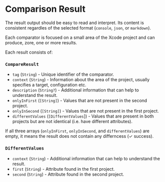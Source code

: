 # Comparison Result

The result output should be easy to read and interpret. Its content is consistent regardles of the selected format (`console`, `json`, or `markdown`).

Each comparator is focused on a small area of the Xcode project and can produce, zore, one or more results.

Each result consists of:

### `CompareResult`
- `tag` (`String`) - Unique identifier of the comparator.
- `context` (`String`) - Information about the area of the project, usually specifies a target, configuration etc.
- `description` (`String?`) - Additional information that can help to understand the result.
- `onlyInFirst` (`[String]`) - Values that are not present in the second project.
- `onlyInSecond` (`[String]`) - Values that are not present in the first project.
- `differentValues` (`[DifferentValues`]) - Values that are present in both projects but are not identical (i.e. have different attributes).

If all three arrays (`onlyInFirst`, `onlyInSecond`, and `differentValues`) are empty, it means the result does not contain any differncess (✓ success).

### `DifferentValues`
- `context` (`String`) - Additional information that can help to understand the result.
- `first` (`String`) - Attribute found in the first project.
- `second` (`String`) - Attribute found in the second project.
